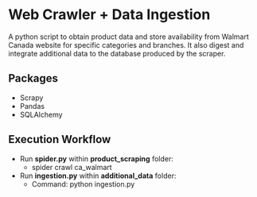 # Web Crawler + Data Ingestion
A python script to obtain product data and store availability from Walmart Canada website for specific categories and branches. It also digest and integrate additional data to the database produced by the scraper.

## Packages
- Scrapy
- Pandas
- SQLAlchemy

## Execution Workflow

- Run **spider.py** within **product_scraping** folder: 
    - spider crawl ca_walmart
- Run **ingestion.py** within **additional_data** folder:
    - Command: python ingestion.py
